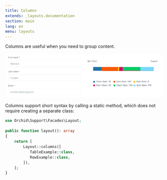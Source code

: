 ```yaml
---
title: Columns
extends: _layouts.documentation
section: main
lang: en
menu: layouts
---
```


Columns are useful when you need to group content.

![Columns](/assets/img/layouts/columns.png)

Columns support short syntax by calling a static method,
which does not require creating a separate class:

```php
use Orchid\Support\Facades\Layout;

public function layout(): array
{
    return [
        Layout::columns([
           TableExample::class,
           RowExample::class,
        ]),
    ];
}
```

